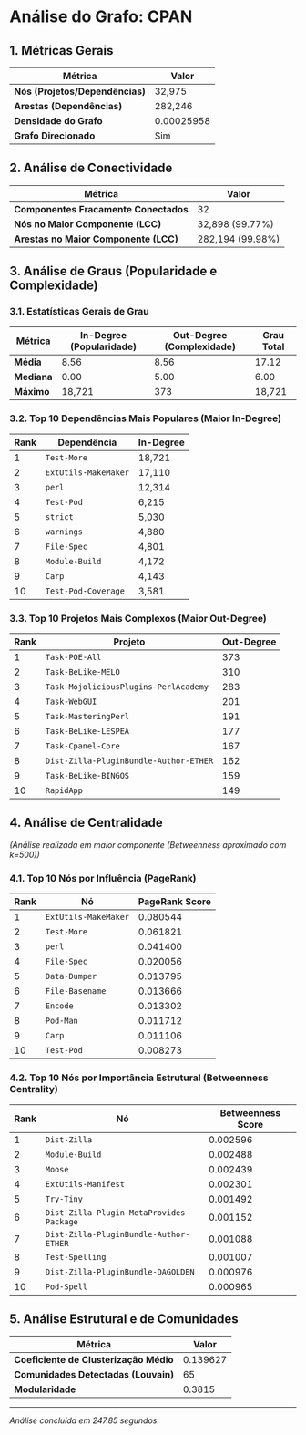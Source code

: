 # Análise do Grafo: CPAN

## 1. Métricas Gerais
| Métrica | Valor |
|---|---|
| **Nós (Projetos/Dependências)** | 32,975 |
| **Arestas (Dependências)** | 282,246 |
| **Densidade do Grafo** | 0.00025958 |
| **Grafo Direcionado** | Sim |

## 2. Análise de Conectividade
| Métrica | Valor |
|---|---|
| **Componentes Fracamente Conectados** | 32 |
| **Nós no Maior Componente (LCC)** | 32,898 (99.77%) |
| **Arestas no Maior Componente (LCC)** | 282,194 (99.98%) |

## 3. Análise de Graus (Popularidade e Complexidade)
### 3.1. Estatísticas Gerais de Grau
| Métrica | In-Degree (Popularidade) | Out-Degree (Complexidade) | Grau Total |
|---|---|---|---|
| **Média** | 8.56 | 8.56 | 17.12 |
| **Mediana** | 0.00 | 5.00 | 6.00 |
| **Máximo** | 18,721 | 373 | 18,721 |

### 3.2. Top 10 Dependências Mais Populares (Maior In-Degree)
| Rank | Dependência | In-Degree |
|---|---|---|
| 1 | `Test-More` | 18,721 |
| 2 | `ExtUtils-MakeMaker` | 17,110 |
| 3 | `perl` | 12,314 |
| 4 | `Test-Pod` | 6,215 |
| 5 | `strict` | 5,030 |
| 6 | `warnings` | 4,880 |
| 7 | `File-Spec` | 4,801 |
| 8 | `Module-Build` | 4,172 |
| 9 | `Carp` | 4,143 |
| 10 | `Test-Pod-Coverage` | 3,581 |

### 3.3. Top 10 Projetos Mais Complexos (Maior Out-Degree)
| Rank | Projeto | Out-Degree |
|---|---|---|
| 1 | `Task-POE-All` | 373 |
| 2 | `Task-BeLike-MELO` | 310 |
| 3 | `Task-MojoliciousPlugins-PerlAcademy` | 283 |
| 4 | `Task-WebGUI` | 201 |
| 5 | `Task-MasteringPerl` | 191 |
| 6 | `Task-BeLike-LESPEA` | 177 |
| 7 | `Task-Cpanel-Core` | 167 |
| 8 | `Dist-Zilla-PluginBundle-Author-ETHER` | 162 |
| 9 | `Task-BeLike-BINGOS` | 159 |
| 10 | `RapidApp` | 149 |

## 4. Análise de Centralidade
_(Análise realizada em maior componente (Betweenness aproximado com k=500))_

### 4.1. Top 10 Nós por Influência (PageRank)
| Rank | Nó | PageRank Score |
|---|---|---|
| 1 | `ExtUtils-MakeMaker` | 0.080544 |
| 2 | `Test-More` | 0.061821 |
| 3 | `perl` | 0.041400 |
| 4 | `File-Spec` | 0.020056 |
| 5 | `Data-Dumper` | 0.013795 |
| 6 | `File-Basename` | 0.013666 |
| 7 | `Encode` | 0.013302 |
| 8 | `Pod-Man` | 0.011712 |
| 9 | `Carp` | 0.011106 |
| 10 | `Test-Pod` | 0.008273 |

### 4.2. Top 10 Nós por Importância Estrutural (Betweenness Centrality)
| Rank | Nó | Betweenness Score |
|---|---|---|
| 1 | `Dist-Zilla` | 0.002596 |
| 2 | `Module-Build` | 0.002488 |
| 3 | `Moose` | 0.002439 |
| 4 | `ExtUtils-Manifest` | 0.002301 |
| 5 | `Try-Tiny` | 0.001492 |
| 6 | `Dist-Zilla-Plugin-MetaProvides-Package` | 0.001152 |
| 7 | `Dist-Zilla-PluginBundle-Author-ETHER` | 0.001088 |
| 8 | `Test-Spelling` | 0.001007 |
| 9 | `Dist-Zilla-PluginBundle-DAGOLDEN` | 0.000976 |
| 10 | `Pod-Spell` | 0.000965 |

## 5. Análise Estrutural e de Comunidades
| Métrica | Valor |
|---|---|
| **Coeficiente de Clusterização Médio** | 0.139627 |
| **Comunidades Detectadas (Louvain)** | 65 |
| **Modularidade** | 0.3815 |

---
*Análise concluída em 247.85 segundos.*

